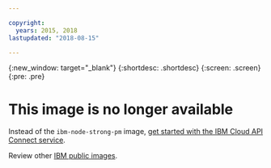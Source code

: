 ```yaml
---

copyright:
  years: 2015, 2018
lastupdated: "2018-08-15"

---
```


{:new_window: target="_blank"}
{:shortdesc: .shortdesc}
{:screen: .screen}
{:pre: .pre}

# This image is no longer available

Instead of the `ibm-node-strong-pm` image, [get started with the IBM Cloud API Connect service](/docs/services/apiconnect/index.html#index).

Review other [IBM public images](/docs/services/RegistryImages/index.html#ibm_images).
